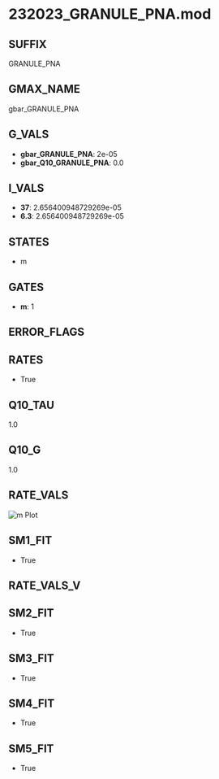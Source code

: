 # 232023_GRANULE_PNA.mod

## SUFFIX

GRANULE_PNA

## GMAX_NAME

gbar_GRANULE_PNA

## G_VALS

- **gbar_GRANULE_PNA**: 2e-05
- **gbar_Q10_GRANULE_PNA**: 0.0

## I_VALS

- **37**: 2.656400948729269e-05
- **6.3**: 2.656400948729269e-05

## STATES

- m

## GATES

- **m**: 1

## ERROR_FLAGS


## RATES

- True

## Q10_TAU

1.0

## Q10_G

1.0

## RATE_VALS

![m Plot](/Users/pbozelos/Dropbox/icg-Chai-Panos/supermodels/output_markdown_files/Na/232023_GRANULE_PNA.mod/images/m.png)

## SM1_FIT

- True

## RATE_VALS_V

## SM2_FIT

- True

## SM3_FIT

- True

## SM4_FIT

- True

## SM5_FIT

- True

